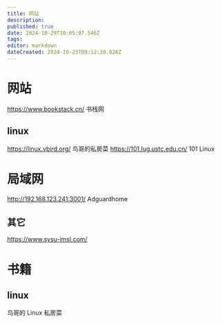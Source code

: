 ```yaml
---
title: 网站
description: 
published: true
date: 2024-10-29T10:05:07.546Z
tags: 
editor: markdown
dateCreated: 2024-10-23T09:12:20.826Z
---
```


# 网站

https://www.bookstack.cn/ 书栈网
## linux
https://linux.vbird.org/ 鸟哥的私房菜
https://101.lug.ustc.edu.cn/ 101 Linux

# 局域网
http://192.168.123.241:3001/ Adguardhome

## 其它
https://www.sysu-imsl.com/
# 书籍
## linux
鸟哥的 Linux 私房菜 